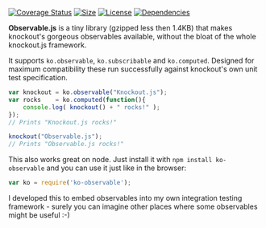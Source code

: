 [![Coverage Status](https://img.shields.io/badge/coverage-100%-brightgreen.png)](https://coveralls.io/r/fru/observable.js?branch=master)
[![Size](https://img.shields.io/badge/gzipped-1.4kb-brightgreen.png)](
https://coveralls.io/r/fru/observable.js?branch=master)
[![License](https://img.shields.io/badge/license-MIT-blue.png)](
https://coveralls.io/r/fru/observable.js?branch=master)
[![Dependencies](https://img.shields.io/badge/dependencies-none-brightgreen.png)](
https://coveralls.io/r/fru/observable.js?branch=master)

**Observable.js** is a tiny library (gzipped less then 1.4KB) that makes knockout's gorgeous observables available, without the bloat of the whole knockout.js framework. 

It supports `ko.observable`, `ko.subscribable` and `ko.computed`. Designed for maximum compatibility these run successfully against knockout's own unit test specification.

```javascript
var knockout = ko.observable("Knockout.js");
var rocks    = ko.computed(function(){
    console.log( knockout() + " rocks!" );
});
// Prints "Knockout.js rocks!"

knockout("Observable.js");
// Prints "Observable.js rocks!"
```

This also works great on node. Just install it with `npm install ko-observable` and you can use it just like in the browser:

```javascript
var ko = require('ko-observable');
```

I developed this to embed observables into my own integration testing framework - surely you can imagine other places where some observables might be useful :-)

